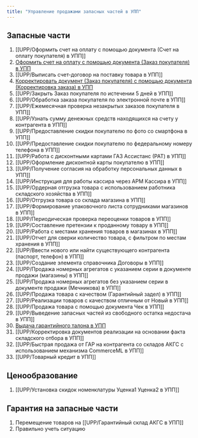```yaml
---
title: "Управление продажами запасных частей в УПП"
---
```


## Запасные части
1. [[UPP/Оформить счет на оплату с помощью документа (Счет на оплату покупателя) в УПП]]
2. [Оформить счет на оплату с помощью документа (Заказ покупателя) в УПП](UPP/Оформить%20счет%20на%20оплату%20с%20помощью%20документа%20(Заказ%20покупателя)%20в%20УПП.md)
3. [[UPP/Выписать счет-договор на поставку товара в УПП]]
4. [Корректировать документ (Заказ покупателя) с помощью документа (Корректировка заказа) в УПП](UPP/Корректировать%20документ%20(Заказ%20покупателя)%20с%20помощью%20документа%20(Корректировка%20заказа)%20в%20УПП.md)
5. [[UPP/Закрыть Заказ покупателя по истечении 5 дней в УПП]]
6. [[UPP/Обработка заказа покупателя по электронной почте в УПП]]
7. [[UPP/Ежемесячная проверка незакрытых заказов покупателя в УПП]]
8. [[UPP/Узнать сумму денежных средств находящихся на счету у контрагента в УПП]]
9. [[UPP/Предоставление скидки покупателю по фото со смартфона в УПП]]
10. [[UPP/Предоставление скидки покупателю по федеральному номеру телефона в УПП]]
11. [[UPP/Работа с дисконтными картами ГАЗ Ассистанс (РАТ) в УПП]]
12. [[UPP/Оформление дисконтной карты покупателю в УПП]]
13. [[UPP/Получение согласия на обработку персональных данных в УПП]]
14. [[UPP/Инструкция для работы кассира через АРМ Кассира в УПП]] 
15. [[UPP/Ордерная отгрузка товара с использованием работника складского хозяйства в УПП]]
16. [[UPP/Отгрузка товара со склада магазина в УПП]]
17. [[UPP/Формирование упаковочного листа сотрудниками магазинов в УПП]]
18. [[UPP/Периодическая проверка переоценки товаров в УПП]]
19. [[UPP/Составление претензии к проданному товару в УПП]]
20. [[UPP/Работа с местами хранения товаров в магазинах в УПП]]
21. [[UPP/Отчет для сверки количество товара, с фильтром по местам хранения в УПП]]
22. [[UPP/Ввести нового или найти существующего контрагента (паспорт, телефон) в УПП]]
23. [[UPP/Создание элемента справочника Договоры в УПП]]
24. [[UPP/Продажа номерных агрегатов с указанием серии в документе продажи (магазины) в УПП]]
25. [[UPP/Продажа номерных агрегатов без указанием серии в документе продажи (Мечникова) в УПП]]
26. [[UPP/Продажа товара с качеством (Гарантийный задел) в УПП]]
27. [[UPP/Реализации товаров с качеством отличным от Новый в УПП]]
28. [[UPP/Продажа товара с помощью документа Чек в УПП]]
29. [[UPP/Выведение запасных частей из свободного остатка недостача в УПП]]
30. [Выдача гарантийного талона в УПП](UPP/Выдача%20гарантийного%20талона%20в%20УПП.md)
31. [[UPP/Корректировка документов реализации на основании факта складского отбора в УПП]]
32. [[UPP/Быстрая продажа от ГАР на контрагента со складов АКГС с использованием механизма CommerceML в УПП]]
33. [[UPP/Товарный кредит в УПП]]

## Ценообразование
1. [[UPP/Установка скидок номенклатуры Уценка1 Уценка2 в УПП]]

## Гарантия на запасные части
1. Перемещение товаров на [[UPP/Гарантийный склад АКГС в УПП]]
2. Правильно учеть ситуацию 
